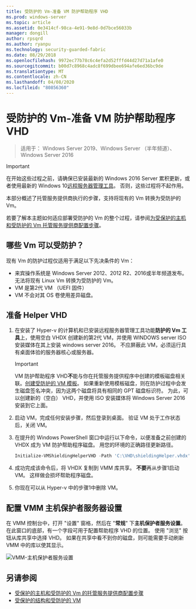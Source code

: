 ```yaml
---
title: 受防护的 Vm-准备 VM 防护帮助程序 VHD
ms.prod: windows-server
ms.topic: article
ms.assetid: 0e3414cf-98ca-4e91-9e8d-0d7bce56033b
manager: dongill
author: rpsqrd
ms.author: ryanpu
ms.technology: security-guarded-fabric
ms.date: 08/29/2018
ms.openlocfilehash: 9972ec77b78c6c4efa2d52fffd44d27d71a1afe0
ms.sourcegitcommit: b00d7c8968c4adc8f699dbee694afe6ed36bc9de
ms.translationtype: MT
ms.contentlocale: zh-CN
ms.lasthandoff: 04/08/2020
ms.locfileid: "80856360"
---
```

# <a name="shielded-vms---preparing-a-vm-shielding-helper-vhd"></a>受防护的 Vm-准备 VM 防护帮助程序 VHD

>适用于： Windows Server 2019、Windows Server （半年频道）、Windows Server 2016

> [!IMPORTANT]
> 在开始这些过程之前，请确保已安装最新的 Windows 2016 Server 累积更新，或者使用最新的 Windows 10[远程服务器管理工具](https://www.microsoft.com/download/details.aspx?id=45520)。 否则，这些过程将不起作用。 

本部分概述了托管服务提供商执行的步骤，支持将现有的 Vm 转换为受防护的 Vm。

若要了解本主题如何适应部署受防护的 Vm 的整个过程，请参阅[为受保护的主机和受防护的 Vm 托管服务提供商配置步骤](guarded-fabric-configuration-scenarios-for-shielded-vms-overview.md)。

## <a name="which-vms-can-be-shielded"></a>哪些 Vm 可以受防护？

现有 Vm 的防护过程仅适用于满足以下先决条件的 Vm：

- 来宾操作系统是 Windows Server 2012、2012 R2、2016或半年频道发布。 无法将现有 Linux Vm 转换为受防护的 Vm。
- VM 是第2代 VM （UEFI 固件）
- VM 不会对其 OS 卷使用差异磁盘。

## <a name="prepare-helper-vhd"></a>准备 Helper VHD

1.  在安装了 Hyper-v 的计算机和已安装远程服务器管理工具功能**防护的 Vm 工具**上，使用空白 VHDX 创建新的第2代 VM，并使用 WINDOWS server ISO 安装媒体在其上安装 windows server 2016。 不应屏蔽此 VM，必须运行具有桌面体验的服务器核心或服务器。

    > [!IMPORTANT]
    > VM 防护帮助程序 VHD**不**能与你在托管服务提供程序中创建的模板磁盘相关联。[创建受防护的 VM 模板](guarded-fabric-create-a-shielded-vm-template.md)。 如果重新使用模板磁盘，则在防护过程中会发生磁盘签名冲突，因为这两个磁盘将具有相同的 GPT 磁盘标识符。 为此，可以创建新的（空白） VHD，并使用 ISO 安装媒体将 Windows Server 2016 安装到它上面。

2.  启动 VM，完成任何安装步骤，然后登录到桌面。 验证 VM 处于工作状态后，关闭 VM。

3.  在提升的 Windows PowerShell 窗口中运行以下命令，以便准备之前创建的 VHDX 成为 VM 防护帮助程序磁盘。 用您的环境的正确路径更新路径。

    ```powershell
    Initialize-VMShieldingHelperVHD -Path 'C:\VHD\shieldingHelper.vhdx'
    ```

4.  成功完成该命令后，将 VHDX 复制到 VMM 库共享。 **不要**再从步骤1启动 VM。 这样做会损坏帮助程序磁盘。

5.  你现在可以从 Hyper-v 中的步骤1中删除 VM。

## <a name="configure-vmm-host-guardian-server-settings"></a>配置 VMM 主机保护者服务器设置

在 VMM 控制台中，打开 "设置" 窗格，然后在 "**常规**" 下**主机保护者服务设置**。 在此窗口的底部，有一个字段可用于配置帮助程序 VHD 的位置。 使用 "浏览" 按钮从库共享中选择 VHD。 如果在共享中看不到你的磁盘，则可能需要手动刷新 VMM 中的库以使其显示。

![VMM-主机保护者服务设置](../media/Guarded-Fabric-Shielded-VM/guarded-host-vmm-hgs-settings-01.png)

## <a name="see-also"></a>另请参阅

- [受保护的主机和受防护的 Vm 的托管服务提供商配置步骤](guarded-fabric-configuration-scenarios-for-shielded-vms-overview.md)
- [受保护的结构和受防护的 VM](guarded-fabric-and-shielded-vms-top-node.md)
